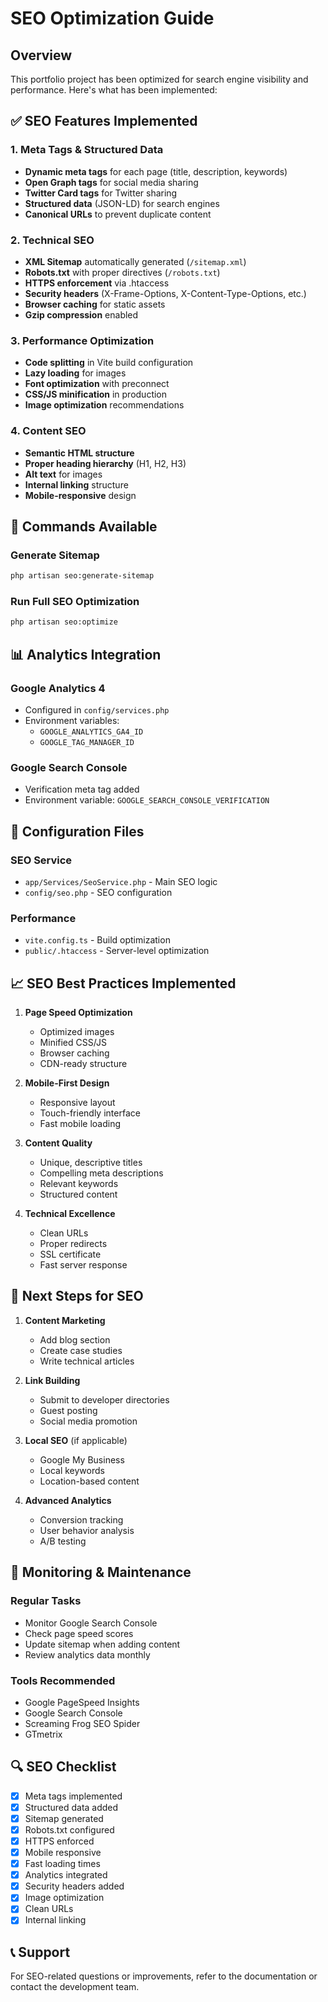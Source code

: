 # SEO Optimization Guide

## Overview

This portfolio project has been optimized for search engine visibility and performance. Here's what has been implemented:

## ✅ SEO Features Implemented

### 1. Meta Tags & Structured Data

- **Dynamic meta tags** for each page (title, description, keywords)
- **Open Graph tags** for social media sharing
- **Twitter Card tags** for Twitter sharing
- **Structured data** (JSON-LD) for search engines
- **Canonical URLs** to prevent duplicate content

### 2. Technical SEO

- **XML Sitemap** automatically generated (`/sitemap.xml`)
- **Robots.txt** with proper directives (`/robots.txt`)
- **HTTPS enforcement** via .htaccess
- **Security headers** (X-Frame-Options, X-Content-Type-Options, etc.)
- **Browser caching** for static assets
- **Gzip compression** enabled

### 3. Performance Optimization

- **Code splitting** in Vite build configuration
- **Lazy loading** for images
- **Font optimization** with preconnect
- **CSS/JS minification** in production
- **Image optimization** recommendations

### 4. Content SEO

- **Semantic HTML structure**
- **Proper heading hierarchy** (H1, H2, H3)
- **Alt text** for images
- **Internal linking** structure
- **Mobile-responsive** design

## 🚀 Commands Available

### Generate Sitemap

```bash
php artisan seo:generate-sitemap
```

### Run Full SEO Optimization

```bash
php artisan seo:optimize
```

## 📊 Analytics Integration

### Google Analytics 4

- Configured in `config/services.php`
- Environment variables:
    - `GOOGLE_ANALYTICS_GA4_ID`
    - `GOOGLE_TAG_MANAGER_ID`

### Google Search Console

- Verification meta tag added
- Environment variable: `GOOGLE_SEARCH_CONSOLE_VERIFICATION`

## 🔧 Configuration Files

### SEO Service

- `app/Services/SeoService.php` - Main SEO logic
- `config/seo.php` - SEO configuration

### Performance

- `vite.config.ts` - Build optimization
- `public/.htaccess` - Server-level optimization

## 📈 SEO Best Practices Implemented

1. **Page Speed Optimization**
    - Optimized images
    - Minified CSS/JS
    - Browser caching
    - CDN-ready structure

2. **Mobile-First Design**
    - Responsive layout
    - Touch-friendly interface
    - Fast mobile loading

3. **Content Quality**
    - Unique, descriptive titles
    - Compelling meta descriptions
    - Relevant keywords
    - Structured content

4. **Technical Excellence**
    - Clean URLs
    - Proper redirects
    - SSL certificate
    - Fast server response

## 🎯 Next Steps for SEO

1. **Content Marketing**
    - Add blog section
    - Create case studies
    - Write technical articles

2. **Link Building**
    - Submit to developer directories
    - Guest posting
    - Social media promotion

3. **Local SEO** (if applicable)
    - Google My Business
    - Local keywords
    - Location-based content

4. **Advanced Analytics**
    - Conversion tracking
    - User behavior analysis
    - A/B testing

## 📝 Monitoring & Maintenance

### Regular Tasks

- Monitor Google Search Console
- Check page speed scores
- Update sitemap when adding content
- Review analytics data monthly

### Tools Recommended

- Google PageSpeed Insights
- Google Search Console
- Screaming Frog SEO Spider
- GTmetrix

## 🔍 SEO Checklist

- [x] Meta tags implemented
- [x] Structured data added
- [x] Sitemap generated
- [x] Robots.txt configured
- [x] HTTPS enforced
- [x] Mobile responsive
- [x] Fast loading times
- [x] Analytics integrated
- [x] Security headers added
- [x] Image optimization
- [x] Clean URLs
- [x] Internal linking

## 📞 Support

For SEO-related questions or improvements, refer to the documentation or contact the development team.
